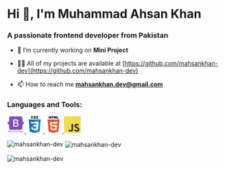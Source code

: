 <h1>Hi 👋, I'm Muhammad Ahsan Khan</h1>
<h3>A passionate frontend developer from Pakistan</h3>

<!-- <p align="left"> <img src="https://komarev.com/ghpvc/?username=mahsankhan-dev&label=Profile%20views&color=0e75b6&style=flat" alt="mahsankhan-dev" /> </p>

<p align="left"> <a href="https://github.com/ryo-ma/github-profile-trophy"><img src="https://github-profile-trophy.vercel.app/?username=mahsankhan-dev" alt="mahsankhan-dev" /></a> </p>

<p align="left"> <a href="https://twitter.com/" target="blank"><img src="https://img.shields.io/twitter/follow/?logo=twitter&style=for-the-badge" alt="" /></a> </p> -->

- 🔭 I’m currently working on **Mini Project**

- 👨‍💻 All of my projects are available at [https://github.com/mahsankhan-dev](https://github.com/mahsankhan-dev)

- 📫 How to reach me **mahsankhan.dev@gmail.com**

<!-- <h3 align="left">Connect with me:</h3> -->
<p align="left">
</p>

<h3 align="left">Languages and Tools:</h3>
<p align="left"> <a href="https://getbootstrap.com" target="_blank" rel="noreferrer"> <img src="https://raw.githubusercontent.com/devicons/devicon/master/icons/bootstrap/bootstrap-plain-wordmark.svg" alt="bootstrap" width="40" height="40"/> </a> <a href="https://www.w3schools.com/css/" target="_blank" rel="noreferrer"> <img src="https://raw.githubusercontent.com/devicons/devicon/master/icons/css3/css3-original-wordmark.svg" alt="css3" width="40" height="40"/> </a> <a href="https://www.w3.org/html/" target="_blank" rel="noreferrer"> <img src="https://raw.githubusercontent.com/devicons/devicon/master/icons/html5/html5-original-wordmark.svg" alt="html5" width="40" height="40"/> </a> <a href="https://developer.mozilla.org/en-US/docs/Web/JavaScript" target="_blank" rel="noreferrer"> <img src="https://raw.githubusercontent.com/devicons/devicon/master/icons/javascript/javascript-original.svg" alt="javascript" width="40" height="40"/> </a> </p>

<p><img align="left" src="https://github-readme-stats.vercel.app/api/top-langs?username=mahsankhan-dev&show_icons=true&locale=en&layout=compact" alt="mahsankhan-dev" /></p>

<p>&nbsp;<img align="center" src="https://github-readme-stats.vercel.app/api?username=mahsankhan-dev&show_icons=true&locale=en" alt="mahsankhan-dev" /></p>

<p><img align="center" src="https://github-readme-streak-stats.herokuapp.com/?user=mahsankhan-dev&" alt="mahsankhan-dev" /></p>
